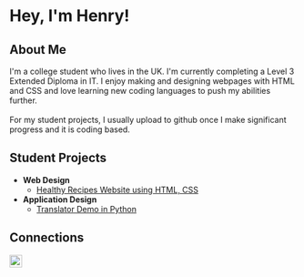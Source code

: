 <h1>Hey, I'm Henry!<br/></h1>

<h2>About Me</h2>

I'm a college student who lives in the UK. I'm currently completing a Level 3 Extended Diploma in IT. I enjoy making and designing webpages with HTML and CSS and love learning new coding languages to push my abilities further.<br><br>
For my student projects, I usually upload to github once I make significant progress and it is coding based.

<h2>Student Projects</h2>

- <b>Web Design</b>
  - [Healthy Recipes Website using HTML, CSS](https://github.com/riiisho/HealthyRecipesWebsite)
- <b>Application Design</b>
  - [Translator Demo in Python](https://github.com/riiisho/TranslatorDemo)

<h2>Connections</h2>

[<img align="left" alt="HenryShore | LinkedIn" width="22px" src="https://cdn.jsdelivr.net/npm/simple-icons@v3/icons/linkedin.svg" />][linkedin]

[linkedin]: https://www.linkedin.com/in/henryshore/
